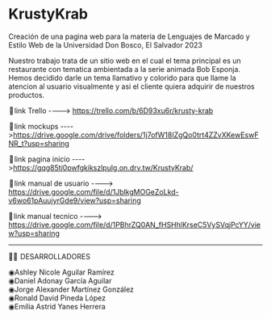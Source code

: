 # KrustyKrab
Creación de una pagina web para la materia de Lenguajes de Marcado y Estilo Web de la Universidad Don Bosco, El Salvador 2023

Nuestro trabajo trata de un sitio web en el cual el tema principal es un restaurante con tematica
ambientada a la serie animada Bob Esponja. Hemos decidido darle un tema llamativo y colorido para 
que llame la atencion al usuario visualmente y asi el cliente quiera adquirir de nuestros productos.

 📃 link Trello ----> https://trello.com/b/6D93xu6r/krusty-krab

 📃 link mockups ---->https://drive.google.com/drive/folders/1j7ofW18IZgQo0trt4ZZvXKewEswFNR_t?usp=sharing

 📃 link pagina inicio ---->https://gqg85tj0pwfgkikszlpulg.on.drv.tw/KrustyKrab/
 
 📃 link manual de usuario ----> https://drive.google.com/file/d/1JblkgMOGeZoLkd-v6wo61pAuujyrGde9/view?usp=sharing
 
 📃 link manual tecnico ---->  https://drive.google.com/file/d/1PBhrZQ0AN_fHSHhlKrseC5VySVqjPcYY/view?usp=sharing
___________________________________________________________________________________________________________________________________
  👨‍💻  DESARROLLADORES

 ◉Ashley Nicole Aguilar Ramírez                                                          
 ◉Daniel Adonay García Aguilar                                                              
 ◉Jorge Alexander Martínez González                                                   
 ◉Ronald David Pineda López                                                                
 ◉Emilia Astrid Yanes Herrera                           

